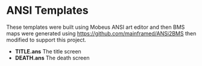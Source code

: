 # ANSI Templates

These templates were built using Mobeus ANSI art editor and then 
BMS maps were generated using https://github.com/mainframed/ANSi2BMS
then modified to support this project. 

* **TITLE.ans** The title screen
* **DEATH.ans** The death screen